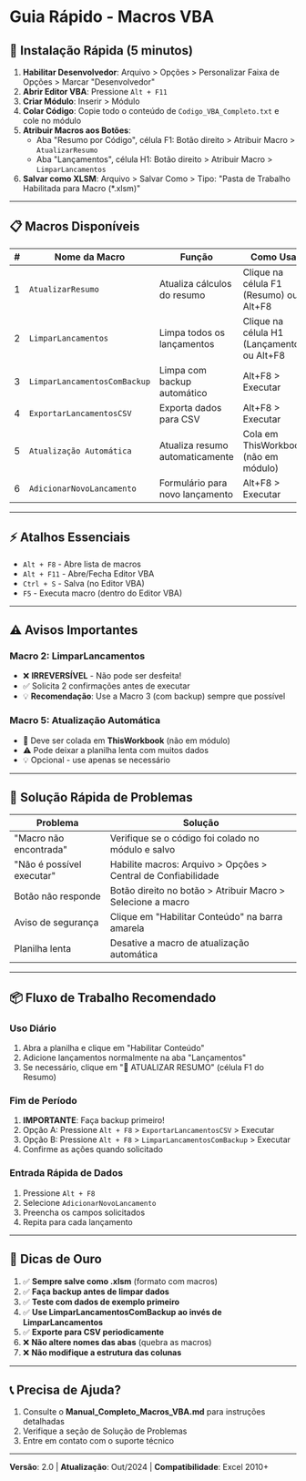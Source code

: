 # Guia Rápido - Macros VBA

## 🚀 Instalação Rápida (5 minutos)

1. **Habilitar Desenvolvedor**: Arquivo > Opções > Personalizar Faixa de Opções > Marcar "Desenvolvedor"
2. **Abrir Editor VBA**: Pressione `Alt + F11`
3. **Criar Módulo**: Inserir > Módulo
4. **Colar Código**: Copie todo o conteúdo de `Codigo_VBA_Completo.txt` e cole no módulo
5. **Atribuir Macros aos Botões**:
   - Aba "Resumo por Código", célula F1: Botão direito > Atribuir Macro > `AtualizarResumo`
   - Aba "Lançamentos", célula H1: Botão direito > Atribuir Macro > `LimparLancamentos`
6. **Salvar como XLSM**: Arquivo > Salvar Como > Tipo: "Pasta de Trabalho Habilitada para Macro (*.xlsm)"

---

## 📋 Macros Disponíveis

| # | Nome da Macro | Função | Como Usar |
|---|---------------|--------|-----------|
| 1 | `AtualizarResumo` | Atualiza cálculos do resumo | Clique na célula F1 (Resumo) ou Alt+F8 |
| 2 | `LimparLancamentos` | Limpa todos os lançamentos | Clique na célula H1 (Lançamentos) ou Alt+F8 |
| 3 | `LimparLancamentosComBackup` | Limpa com backup automático | Alt+F8 > Executar |
| 4 | `ExportarLancamentosCSV` | Exporta dados para CSV | Alt+F8 > Executar |
| 5 | `Atualização Automática` | Atualiza resumo automaticamente | Cola em ThisWorkbook (não em módulo) |
| 6 | `AdicionarNovoLancamento` | Formulário para novo lançamento | Alt+F8 > Executar |

---

## ⚡ Atalhos Essenciais

- `Alt + F8` - Abre lista de macros
- `Alt + F11` - Abre/Fecha Editor VBA
- `Ctrl + S` - Salva (no Editor VBA)
- `F5` - Executa macro (dentro do Editor VBA)

---

## ⚠️ Avisos Importantes

### Macro 2: LimparLancamentos
- ❌ **IRREVERSÍVEL** - Não pode ser desfeita!
- ✅ Solicita 2 confirmações antes de executar
- 💡 **Recomendação**: Use a Macro 3 (com backup) sempre que possível

### Macro 5: Atualização Automática
- 📍 Deve ser colada em **ThisWorkbook** (não em módulo)
- ⚠️ Pode deixar a planilha lenta com muitos dados
- 💡 Opcional - use apenas se necessário

---

## 🔧 Solução Rápida de Problemas

| Problema | Solução |
|----------|---------|
| "Macro não encontrada" | Verifique se o código foi colado no módulo e salvo |
| "Não é possível executar" | Habilite macros: Arquivo > Opções > Central de Confiabilidade |
| Botão não responde | Botão direito no botão > Atribuir Macro > Selecione a macro |
| Aviso de segurança | Clique em "Habilitar Conteúdo" na barra amarela |
| Planilha lenta | Desative a macro de atualização automática |

---

## 📦 Fluxo de Trabalho Recomendado

### Uso Diário
1. Abra a planilha e clique em "Habilitar Conteúdo"
2. Adicione lançamentos normalmente na aba "Lançamentos"
3. Se necessário, clique em "🔄 ATUALIZAR RESUMO" (célula F1 do Resumo)

### Fim de Período
1. **IMPORTANTE**: Faça backup primeiro!
2. Opção A: Pressione `Alt + F8` > `ExportarLancamentosCSV` > Executar
3. Opção B: Pressione `Alt + F8` > `LimparLancamentosComBackup` > Executar
4. Confirme as ações quando solicitado

### Entrada Rápida de Dados
1. Pressione `Alt + F8`
2. Selecione `AdicionarNovoLancamento`
3. Preencha os campos solicitados
4. Repita para cada lançamento

---

## 🎯 Dicas de Ouro

1. ✅ **Sempre salve como .xlsm** (formato com macros)
2. ✅ **Faça backup antes de limpar dados**
3. ✅ **Teste com dados de exemplo primeiro**
4. ✅ **Use LimparLancamentosComBackup ao invés de LimparLancamentos**
5. ✅ **Exporte para CSV periodicamente**
6. ❌ **Não altere nomes das abas** (quebra as macros)
7. ❌ **Não modifique a estrutura das colunas**

---

## 📞 Precisa de Ajuda?

1. Consulte o **Manual_Completo_Macros_VBA.md** para instruções detalhadas
2. Verifique a seção de Solução de Problemas
3. Entre em contato com o suporte técnico

---

**Versão**: 2.0 | **Atualização**: Out/2024 | **Compatibilidade**: Excel 2010+

